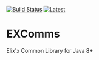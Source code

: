 [![Build Status](https://travis-ci.org/Elix-x/EXComms.svg?branch=master)](https://travis-ci.org/Elix-x/EXCore) [![Latest](http://github-release-version.herokuapp.com/github/Elix-x/EXComms/release.svg?style=flat)](https://github.com/Elix-x/EXComms/releases/latest)

# EXComms
Elix'x Common Library for Java 8+
